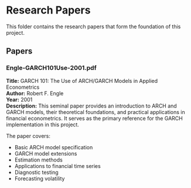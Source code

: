 # Research Papers

This folder contains the research papers that form the foundation of this project.

## Papers

### Engle-GARCH101Use-2001.pdf

**Title:** GARCH 101: The Use of ARCH/GARCH Models in Applied Econometrics  
**Author:** Robert F. Engle  
**Year:** 2001  
**Description:** This seminal paper provides an introduction to ARCH and GARCH models, their theoretical foundations, and practical applications in financial econometrics. It serves as the primary reference for the GARCH implementation in this project.

The paper covers:
- Basic ARCH model specification
- GARCH model extensions
- Estimation methods
- Applications to financial time series
- Diagnostic testing
- Forecasting volatility 
